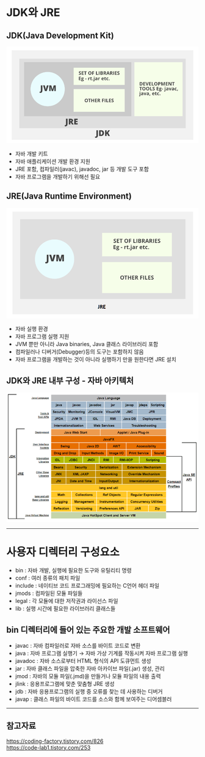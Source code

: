 # JDK와 JRE
## JDK(Java Development Kit)
![Alt text](image-9.png)
* 자바 개발 키트
* 자바 애플리케이션 개발 환경 지원
* JRE 포함, 컴파일러(javac), javadoc, jar 등 개발 도구 포함
* 자바 프로그램을 개발하기 위해선 필요

## JRE(Java Runtime Environment)
![Alt text](image-8.png)
* 자바 실행 환경
* 자바 프로그램 실행 지원
* JVM 뿐만 아니라 Java binaries, Java 클래스 라이브러리 포함
* 컴파일러나 디버거(Debugger)등의 도구는 포함하지 않음
* 자바 프로그램을 개발하는 것이 아니라 실행하기 만을 원한다면 JRE 설치

## JDK와 JRE 내부 구성 - 자바 아키텍처
![Alt text](image-10.png)
________________________________________
# 사용자 디렉터리 구성요소
* bin : 자바 개발, 실행에 필요한 도구와 유틸리티 명령
* conf : 여러 종류의 패치 파일
* include : 네이티브 코드 프로그래밍에 필요하는 C언어 헤더 파일
* jmods : 컴파일된 모듈 파일들
* legal : 각 모듈에 대한 저작권과 라이선스 파일
* lib : 실행 시간에 필요한 라이브러리 클래스들

## bin 디렉터리에 들어 있는 주요한 개발 소프트웨어
* javac : 자바 컴파일러로 자바 소스를 바이트 코드로 변환
* java : 자바 프로그램 실행기 → 자바 가상 기계를 작동시켜 자바 프로그램 실행
* javadoc : 자바 소스로부터 HTML 형식의 API 도큐먼트 생성
* jar : 자바 클래스 파일을 압축한 자바 아카이브 파일(.jar) 생성, 관리
* jmod : 자바의 모듈 파일(.jmd)을 만들거나 모듈 파일의 내용 출력
* jlink : 응용프로그램에 맞춘 맞춤형 JRE 생성
* jdb : 자바 응용프로그램의 실행 중 오류를 찾는 데 사용하는 디버거
* javap : 클래스 파일의 바이트 코드를 소스와 함께 보여주는 디어셈블러
________________________________________
## 참고자료
https://coding-factory.tistory.com/826<br>
https://code-lab1.tistory.com/253
